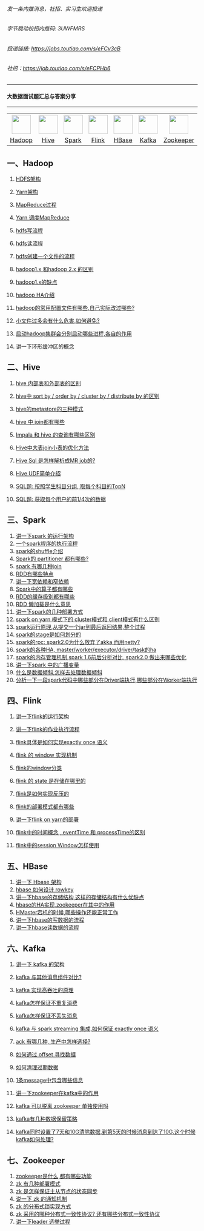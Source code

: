 ###### 发一条内推消息，社招、实习生欢迎投递
###### 字节跳动校招内推码: 3UWFMRS 
###### 投递链接: https://jobs.toutiao.com/s/eFCv3cB
###### 社招：https://job.toutiao.com/s/eFCPHb6
--- 

#### 大数据面试题汇总与答案分享

------

<table>
    <tr>
     <th><img width="50px" src="picturesadoop.jpg"></th>
     <th><img width="50px" src="picturesive.jpg"></th>
     <th><img width="50px" src="picturespark.jpg"></th>
     <th><img width="50px" src="pictureslink.png"></th>
     <th><img width="50px" src="picturesbase.png"></th>
     <th><img width="50px" src="picturesafka.png"></th>
     <th><img width="50px" src="picturesookeeper.jpg"></th>
    </tr>
<tr>
  <td align="center"><a href="#一hadoop">Hadoop</a></td>
  <td align="center"><a href="#二hive">Hive</a></td>
  <td align="center"><a href="#三spark">Spark</a></td>
  <td align="center"><a href="#四flink">Flink</a></td>
  <td align="center"><a href="#五hbase">HBase</a></td>
  <td align="center"><a href="#六kafka">Kafka</a></td>
  <td align="center"><a href="#七zookeeper">Zookeeper</a></td>
</tr>
    </table>


## 一、Hadoop

1. [HDFS架构](docsDFS架构.md)

2. [Yarn架构](docsarn架构.md)

3. [MapReduce过程](docsapReduce过程.md)

4. [Yarn 调度MapReduce](docsarn调度MapReduce.md)

5. [hdfs写流程](docsdfs写流程.md)

6. [hdfs读流程](docsdfs读流程.md)

7. [hdfs创建一个文件的流程](docsdfs创建一个文件的流程.md)

8. [hadoop1.x 和hadoop 2.x 的区别](docsadoop1.x和hadoop2.x的区别.md)

9. [hadoop1.x的缺点](docsadoop1.x的缺点.md)

10. [hadoop HA介绍](docsadoopHA介绍.md)

11. [hadoop的常用配置文件有哪些,自己实际改过哪些?](docsadoop的常用配置文件有哪些.md)

12. [小文件过多会有什么危害,如何避免?](docs文件过多会有什么危害.md)

13. [启动hadoop集群会分别启动哪些进程,各自的作用](docs动hadoop集群会分别启动哪些进程.md)

14. 讲一下环形缓冲区的概念

    

## 二、Hive

1. [hive 内部表和外部表的区别](docsive内部表和外部表的区别.md)

2. [hive中 sort by / order by / cluster by / distribute by 的区别](docsive四种排序方式的区别.md)

3. [hive的metastore的三种模式](docsive的metastore的三种模式.md)

4. [hive 中 join都有哪些](docsive中join都有哪些.md)

5. [Impala 和 hive 的查询有哪些区别](docsmpala和hive的查询有哪些区别.md)

6. [Hive中大表join小表的优化方法](docsive中大表join小表的优化方法.md)

7. [Hive Sql 是怎样解析成MR job的?](docsiveToMR.md)

8. [Hive UDF简单介绍](docsiveUDF简单介绍.md)

9. [SQL题: 按照学生科目分组, 取每个科目的TopN](docs照学生科目取每个科目的TopN.md)

10. [SQL题: 获取每个用户的前1/4次的数据](docs/获取每个用户的前1/4次的数据.md)

    

## 三、Spark

1. [讲一下spark 的运行架构](docs一下spark的运行架构.md)
2. [一个spark程序的执行流程](docs个spark程序的执行流程.md)
3. [spark的shuffle介绍](docspark的shuffle介绍.md)
4. [Spark的 partitioner 都有哪些?](docspark的partitioner都有哪些.md)
5. [spark 有哪几种join](docspark有哪几种join.md)
6. [RDD有哪些特点](docsDD有哪些特点.md)
7. [讲一下宽依赖和窄依赖](docs一下宽依赖和窄依赖.md)
8. [Spark中的算子都有哪些](docspark中的算子都有哪些.md)
9. [RDD的缓存级别都有哪些](docsDD的缓存级别都有哪些.md)
10. [RDD 懒加载是什么意思](docsDD懒加载是什么意思.md)
11. [讲一下spark的几种部署方式](docs一下spark的几种部署方式.md)
12. [spark on yarn 模式下的 cluster模式和 client模式有什么区别](docspark中cluster模式和client模式有什么区别.md)
13. [spark运行原理,从提交一个jar到最后返回结果,整个过程](docspark从提交一个jar到最后返回结果.md)
14. [spark的stage是如何划分的](docspark的stage是如何划分的.md)
15. [spark的rpc: spark2.0为什么放弃了akka 而用netty?](docspark2.0为什么放弃了akka而用netty.md)
16. [spark的各种HA,  master/worker/executor/driver/task的ha](docspark的各种HA.md)
17. [spark的内存管理机制,spark 1.6前后分析对比, spark2.0 做出来哪些优化](docspark的内存管理机制.md)
18. [讲一下spark 中的广播变量](docspark中的广播变量.md)
19. [什么是数据倾斜,怎样去处理数据倾斜](docs样去处理数据倾斜.md)
20. [分析一下一段spark代码中哪些部分在Driver端执行,哪些部分在Worker端执行](docs析一下一段spark代码中哪些部分在Driver端执行.md)

## 四、Flink

1. [讲一下flink的运行架构](docs一下flink的运行架构.md)

2. [讲一下flink的作业执行流程](docs一下flink的作业执行流程.md)

3. [flink具体是如何实现exactly once 语义](docslink具体是如何实现exactlyonce语义.md)

4. [flink 的 window 实现机制](docslink的window实现机制.md)

5. [flink的window分类](docslink的window分类.md)

6. [flink 的 state 是存储在哪里的](docslink的state是存储在哪里的.md)

7. [flink是如何实现反压的](docslink是如何实现反压的.md)

8. [flink的部署模式都有哪些](docslink的部署模式都有哪些.md)

9. [讲一下flink on yarn的部署](docs一下flinkonyarn的部署.md)

10. [flink中的时间概念 , eventTime 和 processTime的区别](docslink中的时间概念.md)

11. [flink中的session Window怎样使用](docslink中的sessionWindow怎样使用.md)

    


## 五、HBase

1. [讲一下 Hbase 架构](docs一下Hbase架构.md)
2. [hbase 如何设计 rowkey](docsbase如何设计rowkey.md)
3. [讲一下hbase的存储结构,这样的存储结构有什么优缺点](docs一下hbase的存储结构.md)
4. [hbase的HA实现,zookeeper在其中的作用](docsbase的HA实现.md)
5. [HMaster宕机的时候,哪些操作还能正常工作](docsMaster宕机.md)
6. [讲一下hbase的写数据的流程](docs一下hbase的写数据的流程.md)
7. [讲一下hbase读数据的流程](docs一下hbase读数据的流程.md)

## 六、Kafka

1. [讲一下 kafka 的架构](docs/讲一下kafka的架构.md)

2. [kafka 与其他消息组件对比?](docsafka与其他消息组件对比.md)

3. [kafka 实现高吞吐的原理](docsafka实现高吞吐的原理.md)

4. [kafka怎样保证不重复消费](docsafka怎样保证不重复消费.md)

5. [kafka怎样保证不丢失消息](docsafka怎样保证不丢失消息.md)

6. [kafka 与 spark streaming 集成,如何保证 exactly once 语义](docsafka与sparkstreaming集成.md)

7. [ack 有哪几种, 生产中怎样选择?](docsck有哪几种.md)

8. [如何通过 offset 寻找数据](docs何通过offset寻找数据.md)

9. [如何清理过期数据](docs何清理过期数据.md)

10. [1条message中包含哪些信息](docs条message中包含哪些信息.md)

11. [讲一下zookeeper在kafka中的作用](docs一下zookeeper在kafka中的作用.md)

12. [kafka 可以脱离 zookeeper 单独使用吗](docsafka可以脱离zookeeper单独使用吗.md)

13. [kafka有几种数据保留策略](docsafka有几种数据保留策略.md)

14. [kafka同时设置了7天和10G清除数据,到第5天的时候消息到达了10G,这个时候kafka如何处理?](docsafka同时设置了7天和10G清除数据.md)

    

## 七、Zookeeper

1. [zookeeper是什么,都有哪些功能](docsookeeper是什么.md)
2. [zk 有几种部署模式](docsk有几种部署模式.md)
3. [zk 是怎样保证主从节点的状态同步](docsk是怎样保证主从节点的状态同步.md)
4. [说一下 zk 的通知机制](docs一下zk的通知机制.md)
5. [zk 的分布式锁实现方式](docsk的分布式锁实现方式.md)
6. [zk 采用的哪种分布式一致性协议? 还有哪些分布式一致性协议](docs数据生态圈还有哪些选举协议.md)
7. [讲一下leader 选举过程](docs/讲一下leader选举过程.md)

